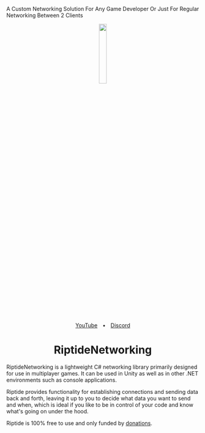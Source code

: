 A Custom Networking Solution For Any Game Developer Or Just For Regular Networking Between 2 Clients

<div align="center">
  <a href="https://github.com/tom-weiland/RiptideNetworking">
    <img src="(Icon/btuh.png" width="20%" height="auto">
  </a>
</div>
<div align="center"><a href="https://tomweiland.net/youtube">YouTube</a>&emsp;<b>•</b>&emsp;<a href="https://discord.com/invite/tomweiland">Discord</a></div>
<h1 align="center">RiptideNetworking</h1>

RiptideNetworking is a lightweight C# networking library primarily designed for use in multiplayer games. It can be used in Unity as well as in other .NET environments such as console applications.

Riptide provides functionality for establishing connections and sending data back and forth, leaving it up to you to decide what data you want to send and when, which is ideal if you like to be in control of your code and know what's going on under the hood.

Riptide is 100% free to use and only funded by [donations](https://github.com/sponsors/tom-weiland).
